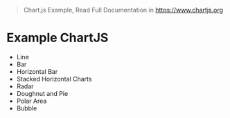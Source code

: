 > Chart.js Example, Read Full Documentation in https://www.chartjs.org
# Example ChartJS
- Line
- Bar
- Horizontal Bar
- Stacked Horizontal Charts
- Radar
- Doughnut and Pie
- Polar Area
- Bubble
